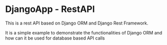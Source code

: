 # DjangoApp - RestAPI

This is a rest API based on Django ORM and Django Rest Framework.

It is a simple example to demonstrate the functionalities of Django ORM and how can it be used for database based API calls
